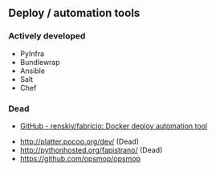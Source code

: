 ## Deploy / automation tools

### Actively developed

- PyInfra
- Bundlewrap
- Ansible
- Salt
- Chef

### Dead

* [GitHub - renskiy/fabricio: Docker deploy automation tool](https://github.com/renskiy/fabricio)
- <http://platter.pocoo.org/dev/> (Dead)
- <http://pythonhosted.org/fapistrano/> (Dead)
- https://github.com/opsmop/opsmop